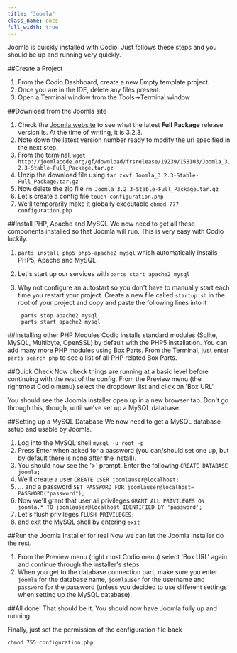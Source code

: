 ```yaml
---
title: "Joomla"
class_name: docs
full_width: true
---
```


Joomla is quickly installed with Codio. Just follows these steps and you should be up and running very quickly.

##Create a Project

1. From the Codio Dashboard, create a new Empty template project. 
1. Once you are in the IDE, delete any files present.
1. Open a Terminal window from the Tools->Terminal window

##Download from the Joomla site

1. Check the [Joomla website](http://joomlacode.org/gf/project/joomla/frs) to see what the latest **Full Package** release version is. At the time of writing, it is 3.2.3.
1. Note down the latest version number ready to modify the url specified in the next step.
1. From the terminal, `wget http://joomlacode.org/gf/download/frsrelease/19239/158103/Joomla_3.2.3-Stable-Full_Package.tar.gz` 
1. Unzip the download file using `tar zxvf Joomla_3.2.3-Stable-Full_Package.tar.gz`
1. Now delete the zip file `rm Joomla_3.2.3-Stable-Full_Package.tar.gz`
1. Let's create a config file `touch configuration.php`
1. We'll temporarily make it globally executable `chmod 777 configuration.php`

##Install PHP, Apache and MySQL
We now need to get all these components installed so that Joomla will run. This is very easy with Codio luckily.

1. `parts install php5 php5-apache2 mysql` which automatically installs PHP5, Apache and MySQL.
1. Let's start up our services with `parts start apache2 mysql`
1. Why not configure an autostart so you don't have to manually start each time you restart your project. Create a new file called `startup.sh` in the root of your project and copy and paste the following lines into it

        parts stop apache2 mysql
        parts start apache2 mysql

##Installing other PHP Modules
Codio installs standard modules (Sqlite, MySQL, Multibyte, OpenSSL) by default with the PHP5 installation. You can add many more PHP modules using [Box Parts](/docs/boxes/box-parts). From the Terminal, just enter `parts search php` to see a list of all PHP related Box Parts.

##Quick Check
Now check things are running at a basic level before continuing with the rest of the config. From the Preview menu (the rightmost Codio menu) select the dropdown list and click on 'Box URL'. 

You should see the Joomla installer open up in a new browser tab. Don't go through this, though, until we've set up a MySQL database.

##Setting up a MySQL Database
We now need to get a MySQL database setup and usable by Joomla.

1. Log into the MySQL shell `mysql -u root -p`
1. Press Enter when asked for a password (you can/should set one up, but by default there is none after the install).
1. You should now see the '>' prompt. Enter the following `CREATE DATABASE joomla;`
1. We'll create a user `CREATE USER joomlauser@localhost;`
1. ... and a password `SET PASSWORD FOR joomlauser@localhost= PASSWORD("password");`
1. Now we'll grant that user all privileges `GRANT ALL PRIVILEGES ON joomla.* TO joomlauser@localhost IDENTIFIED BY 'password';`
1. Let's flush privileges `FLUSH PRIVILEGES;`
1. and exit the MySQL shell by entering `exit`

##Run the Joomla Installer for real
Now we can let the Joomla Installer do the rest. 

1. From the Preview menu (right most Codio menu) select 'Box URL' again and continue through the installer's steps.
1. When you get to the database connection part, make sure you enter `joomla` for the database name, `joomlauser` for the username and `password` for the password (unless you decided to use different settings when setting up the MySQL database).

##All done!
That should be it. You should now have Joomla fully up and running.

Finally, just set the permission of the configuration file back 

    chmod 755 configuration.php

